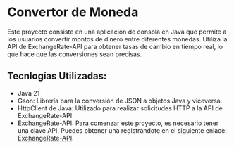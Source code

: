 # Convertor de Moneda
Este proyecto consiste en una aplicación de consola en Java que permite a los usuarios convertir montos de dinero entre diferentes monedas. Utiliza la API de ExchangeRate-API para obtener tasas de cambio en tiempo real, lo que hace que las conversiones sean precisas.
## Tecnlogías Utilizadas: 
- Java 21
- Gson: Librería para la conversión de JSON a objetos Java y viceversa.
- HttpClient de Java: Utilizado para realizar solicitudes HTTP a la API de ExchangeRate-API
- ExchangeRate-API: Para comenzar este proyecto, es necesario tener una clave API. Puedes obtener una registrándote en el siguiente enlace: [ExchangeRate-API](https://www.exchangerate-api.com/).
